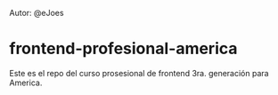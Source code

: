 Autor: @eJoes

frontend-profesional-america
============================

Este es el repo del curso prosesional de frontend 3ra. generación para America.